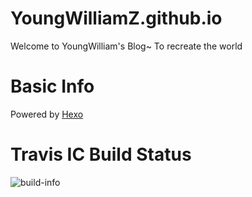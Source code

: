 # YoungWilliamZ.github.io
Welcome to YoungWilliam's Blog~
To recreate the world

# Basic Info
Powered by [Hexo](Https://hexo.io)


# Travis IC Build Status
![build-info](https://travis-ci.org/YoungWilliamZ/YoungWilliamZ.github.io.svg)
